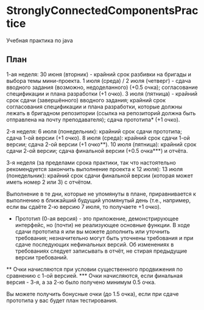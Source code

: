 # StronglyConnectedComponentsPractice
Учебная практика по java


## План
1-ая неделя:
30 июня (вторник) - крайний срок разбивки на бригады и выбора темы мини-проекта.
1 июля (среда) / 2 июля (четверг) - сдача вводного задания (возможно, недоделанного) (+0.5 очка); согласование спецификации и плана разработки (+1 очко).
3 июля (пятница) - крайний срок сдачи (завершённого) вводного задания; крайний срок согласования спецификации и плана разработки, которые должны лежать в бригадном репозитории (ссылка на репозиторий должна быть отправлена на почту преподавателя); сдача прототипа* (+1 очко).

2-я неделя:
6 июля (понедельник): крайний срок сдачи прототипа; сдача 1-ой версии (+1 очко).
8 июля (среда): крайний срок сдачи 1-ой версии; сдача 2-ой версии (+1 очко**).
10 июля (пятница): крайний срок сдачи 2-ой версии; сдача финальной версии (+0.5 очка***) и отчёта.

3-я неделя (за пределами срока практики, так что настоятельно рекомендуется закончить выполнение проекта к 12 июля):
13 июля (понедельник): крайний срок сдачи финальной версии (которая может иметь номер 2 или 3) с отчётом.

Выполнение в те дни, которые не упомянуты в плане, приравнивается к выполнению в ближайший будущий упомянутый день (т.е., например, если вы сдаёте 2-ю версию 7 июля, то получаете +1 очко).

* Прототип (0-ая версия) - это приложение, демонстрирующее интерфейс, но (почти) не реализующее основные функции. В ходе сдачи прототипа я или вы можете дополнить или уточнить требования; незначительно могут быть уточнены требования и при сдаче последующих нефинальных версий. Об изменениях в требованиях следует записывать в отчёт, не стирая предыдущие версии требований.

** Очки начисляются при условии существенного продвижения по сравнению с 1-ой версией.
*** Очки начисляются, если финальная версия - 3-я, а за 2-ю было получено минимум 0.5 очка.

Вы можете получить бонусные очки (до 1.5 очка), если при сдаче прототипа у вас будет план тестирования.
